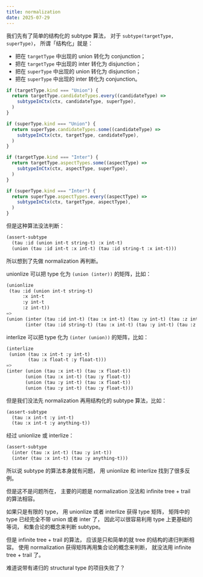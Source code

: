```yaml
---
title: normalization
date: 2025-07-29
---
```


我们先有了简单的结构化的 subtype 算法，
对于 `subtype(targetType, superType)`，
所谓「结构化」就是：
- 把在 `targetType` 中出现的 union 转化为 conjunction；
- 把在 `targetType` 中出现的 inter 转化为 disjunction；
- 把在 `superType` 中出现的 union 转化为 disjunction；
- 把在 `superType` 中出现的 inter 转化为 conjunction。

```typescript
if (targetType.kind === "Union") {
  return targetType.candidateTypes.every((candidateType) =>
    subtypeInCtx(ctx, candidateType, superType),
  )
}

if (superType.kind === "Union") {
  return superType.candidateTypes.some((candidateType) =>
    subtypeInCtx(ctx, targetType, candidateType),
  )
}

if (targetType.kind === "Inter") {
  return targetType.aspectTypes.some((aspectType) =>
    subtypeInCtx(ctx, aspectType, superType),
  )
}

if (superType.kind === "Inter") {
  return superType.aspectTypes.every((aspectType) =>
    subtypeInCtx(ctx, targetType, aspectType),
  )
}
```

但是这种算法没法判断：

```scheme
(assert-subtype
  (tau :id (union int-t string-t) :x int-t)
  (union (tau :id int-t :x int-t) (tau :id string-t :x int-t)))
```

所以想到了先做 normalization 再判断。

unionlize 可以把 type 化为 `(union (inter))` 的矩阵，比如：

```scheme
(unionlize
 (tau :id (union int-t string-t)
      :x int-t
      :y int-t
      :z int-t))
=>
(union (inter (tau :id int-t) (tau :x int-t) (tau :y int-t) (tau :z int-t))
       (inter (tau :id string-t) (tau :x int-t) (tau :y int-t) (tau :z int-t)))
```

interlize 可以把 type 化为 `(inter (union))` 的矩阵，比如：

```scheme
(interlize
 (union (tau :x int-t :y int-t)
        (tau :x float-t :y float-t)))
=>
(inter (union (tau :x int-t) (tau :x float-t))
       (union (tau :x int-t) (tau :y float-t))
       (union (tau :y int-t) (tau :x float-t))
       (union (tau :y int-t) (tau :y float-t)))
```

但是我们没法先 normalization 再用结构化的 subtype 算法，比如：

```scheme
(assert-subtype
  (tau :x int-t :y int-t)
  (tau :x int-t :y anything-t))
```

经过 unionlize 或 interlize：

```scheme
(assert-subtype
  (inter (tau :x int-t) (tau :y int-t))
  (inter (tau :x int-t) (tau :y anything-t)))
```

所以说 subtype 的算法本身就有问题，
用 unionlize 和 interlize 找到了很多反例。

但是这不是问题所在，
主要的问题是 normalization
没法和 infinite tree + trail 的算法相容。

如果只是有限的 type，
用 unionlize 或者 interlize 获得 type 矩阵，
矩阵中的 type 已经完全不带 union 或者 inter 了，
因此可以很容易利用 type 上更基础的等词，
和集合论的概念来判断 subtype。

但是 infinite tree + trail 的算法，
应该是只和简单的就 tree 的结构的递归判断相容。
使用 normalization 获得矩阵再用集合论的概念来判断，
就没法用 infinite tree + trail 了。

难道说带有递归的 structural type 的项目失败了？
